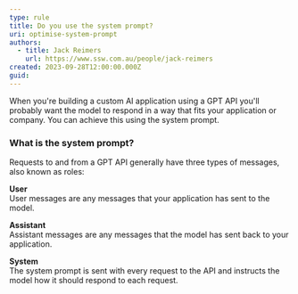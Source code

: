 ```yaml
---
type: rule
title: Do you use the system prompt?
uri: optimise-system-prompt
authors:
  - title: Jack Reimers
    url: https://www.ssw.com.au/people/jack-reimers
created: 2023-09-28T12:00:00.000Z
guid: 
---
```


When you're building a custom AI application using a GPT API you'll probably want the model to respond in a way that fits your application or company.
You can achieve this using the system prompt.

<!--endintro-->

### What is the system prompt?

Requests to and from a GPT API generally have three types of messages, also known as roles:

**User**  
User messages are any messages that your application has sent to the model.

**Assistant**  
Assistant messages are any messages that the model has sent back to your application.

**System**  
The system prompt is sent with every request to the API and instructs the model how it should respond to each request.

